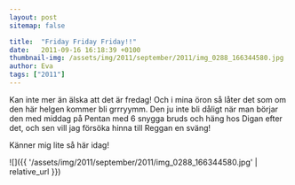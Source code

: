 ```yaml
---
layout: post
sitemap: false

title:  "Friday Friday Friday!!"
date:   2011-09-16 16:18:39 +0100
thumbnail-img: /assets/img/2011/september/2011/img_0288_166344580.jpg
author: Eva
tags: ["2011"]
---
```


Kan inte mer än älska att det är fredag! Och i mina öron så låter det som om den här helgen kommer bli grrryymm. Den ju inte bli dåligt när man börjar den med middag på Pentan med 6 snygga bruds och häng hos Digan efter det, och sen vill jag försöka hinna till Reggan en sväng!




Känner mig lite så här idag!

![]({{ '/assets/img/2011/september/2011/img_0288_166344580.jpg'  | relative_url }})

